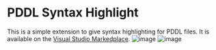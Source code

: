 # PDDL Syntax Highlight
This is a simple extension to give syntax highlighting for PDDL files. It is available on the [Visual Studio Markedplace](https://marketplace.visualstudio.com/items?itemName=KristianSkovJohansen.PDDLSyntaxHighlight).
![image](https://user-images.githubusercontent.com/22596587/193528800-04434b7c-20e9-440a-b942-5720a04bd4c7.png)
![image](https://user-images.githubusercontent.com/22596587/193528848-432d7c49-e930-4c17-aad6-c7cbcb130438.png)
